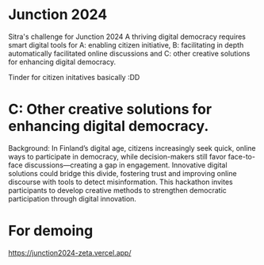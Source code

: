 # Junction 2024
Sitra's challenge for Junction 2024
A thriving digital democracy requires smart digital tools for A: enabling citizen initiative, B: facilitating in depth automatically facilitated online discussions and C: other creative solutions for enhancing digital democracy.

Tinder for citizen initatives basically :DD

# C: Other creative solutions for enhancing digital democracy.
Background: In Finland’s digital age, citizens increasingly seek quick, online ways to participate in democracy, while decision-makers still favor face-to-face discussions—creating a gap in engagement. Innovative digital solutions could bridge this divide, fostering trust and improving online discourse with tools to detect misinformation. This hackathon invites participants to develop creative methods to strengthen democratic participation through digital innovation.

# For demoing
https://junction2024-zeta.vercel.app/
